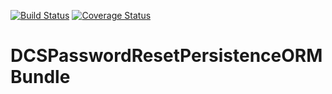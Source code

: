 [![Build Status](https://travis-ci.org/damianociarla/DCSPasswordResetPersistenceORMBundle.svg?branch=master)](https://travis-ci.org/damianociarla/DCSPasswordResetPersistenceORMBundle)
[![Coverage Status](https://coveralls.io/repos/github/damianociarla/DCSPasswordResetPersistenceORMBundle/badge.svg?branch=master)](https://coveralls.io/github/damianociarla/DCSPasswordResetPersistenceORMBundle?branch=master)

# DCSPasswordResetPersistenceORMBundle